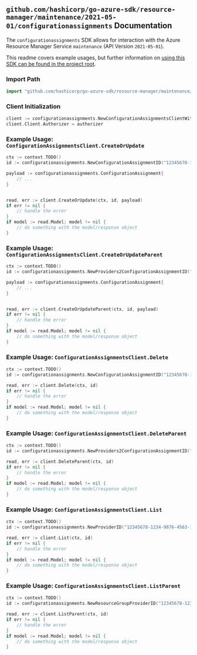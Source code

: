 
## `github.com/hashicorp/go-azure-sdk/resource-manager/maintenance/2021-05-01/configurationassignments` Documentation

The `configurationassignments` SDK allows for interaction with the Azure Resource Manager Service `maintenance` (API Version `2021-05-01`).

This readme covers example usages, but further information on [using this SDK can be found in the project root](https://github.com/hashicorp/go-azure-sdk/tree/main/docs).

### Import Path

```go
import "github.com/hashicorp/go-azure-sdk/resource-manager/maintenance/2021-05-01/configurationassignments"
```


### Client Initialization

```go
client := configurationassignments.NewConfigurationAssignmentsClientWithBaseURI("https://management.azure.com")
client.Client.Authorizer = authorizer
```


### Example Usage: `ConfigurationAssignmentsClient.CreateOrUpdate`

```go
ctx := context.TODO()
id := configurationassignments.NewConfigurationAssignmentID("12345678-1234-9876-4563-123456789012", "example-resource-group", "providerValue", "resourceTypeValue", "resourceValue", "configurationAssignmentValue")

payload := configurationassignments.ConfigurationAssignment{
	// ...
}


read, err := client.CreateOrUpdate(ctx, id, payload)
if err != nil {
	// handle the error
}
if model := read.Model; model != nil {
	// do something with the model/response object
}
```


### Example Usage: `ConfigurationAssignmentsClient.CreateOrUpdateParent`

```go
ctx := context.TODO()
id := configurationassignments.NewProviders2ConfigurationAssignmentID("12345678-1234-9876-4563-123456789012", "example-resource-group", "providerValue", "resourceParentTypeValue", "resourceParentValue", "resourceTypeValue", "resourceValue", "configurationAssignmentValue")

payload := configurationassignments.ConfigurationAssignment{
	// ...
}


read, err := client.CreateOrUpdateParent(ctx, id, payload)
if err != nil {
	// handle the error
}
if model := read.Model; model != nil {
	// do something with the model/response object
}
```


### Example Usage: `ConfigurationAssignmentsClient.Delete`

```go
ctx := context.TODO()
id := configurationassignments.NewConfigurationAssignmentID("12345678-1234-9876-4563-123456789012", "example-resource-group", "providerValue", "resourceTypeValue", "resourceValue", "configurationAssignmentValue")

read, err := client.Delete(ctx, id)
if err != nil {
	// handle the error
}
if model := read.Model; model != nil {
	// do something with the model/response object
}
```


### Example Usage: `ConfigurationAssignmentsClient.DeleteParent`

```go
ctx := context.TODO()
id := configurationassignments.NewProviders2ConfigurationAssignmentID("12345678-1234-9876-4563-123456789012", "example-resource-group", "providerValue", "resourceParentTypeValue", "resourceParentValue", "resourceTypeValue", "resourceValue", "configurationAssignmentValue")

read, err := client.DeleteParent(ctx, id)
if err != nil {
	// handle the error
}
if model := read.Model; model != nil {
	// do something with the model/response object
}
```


### Example Usage: `ConfigurationAssignmentsClient.List`

```go
ctx := context.TODO()
id := configurationassignments.NewProviderID("12345678-1234-9876-4563-123456789012", "example-resource-group", "providerValue", "resourceTypeValue", "resourceValue")

read, err := client.List(ctx, id)
if err != nil {
	// handle the error
}
if model := read.Model; model != nil {
	// do something with the model/response object
}
```


### Example Usage: `ConfigurationAssignmentsClient.ListParent`

```go
ctx := context.TODO()
id := configurationassignments.NewResourceGroupProviderID("12345678-1234-9876-4563-123456789012", "example-resource-group", "providerValue", "resourceParentTypeValue", "resourceParentValue", "resourceTypeValue", "resourceValue")

read, err := client.ListParent(ctx, id)
if err != nil {
	// handle the error
}
if model := read.Model; model != nil {
	// do something with the model/response object
}
```
